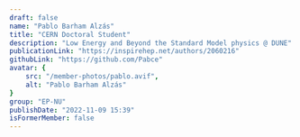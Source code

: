 ```yaml
---
draft: false
name: "Pablo Barham Alzás"
title: "CERN Doctoral Student"
description: "Low Energy and Beyond the Standard Model physics @ DUNE"
publicationLink: "https://inspirehep.net/authors/2060216"
githubLink: "https://github.com/Pabce"
avatar: {
    src: "/member-photos/pablo.avif",
    alt: "Pablo Barham Alzás"
}
group: "EP-NU"
publishDate: "2022-11-09 15:39"
isFormerMember: false
---
```

